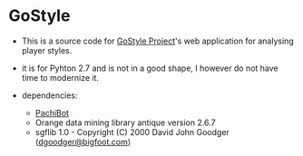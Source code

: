 # GoStyle

- This is a source code for [GoStyle Project](https://gostyle.j2m.cz)'s web application for analysing player styles.
- it is for Pyhton 2.7 and is not in a good shape, I however do not have time to modernize it.

- dependencies:
    - [PachiBot](https://github.com/pasky/pachi)
    - Orange data mining library antique version 2.6.7
    - sgflib 1.0 - Copyright (C) 2000  David John Goodger (dgoodger@bigfoot.com)
